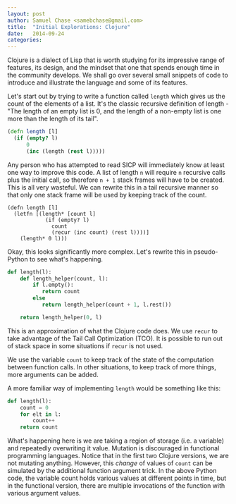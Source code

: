 ```yaml
---
layout: post
author: Samuel Chase <samebchase@gmail.com>
title:  "Initial Explorations: Clojure"
date:   2014-09-24
categories:
---
```


Clojure is a dialect of Lisp that is worth studying for its impressive
range of features, its design, and the mindset that one that spends
enough time in the community develops. We shall go over several small
snippets of code to introduce and illustrate the language and some of
its features.

Let's start out by trying to write a function called `length` which
gives us the count of the elements of a list. It's the classic
recursive definition of length - "The length of an empty list is 0,
and the length of a non-empty list is one more than the length of its
tail".

```clojure
(defn length [l]
  (if (empty? l)
      0
      (inc (length (rest l)))))
```

Any person who has attempted to read SICP will immediately know at
least one way to improve this code. A list of length `n` will require
`n` recursive calls plus the initial call, so therefore `n + 1` stack
frames will have to be created. This is all very wasteful. We can
rewrite this in a tail recursive manner so that only one stack frame
will be used by keeping track of the count.

```
(defn length [l]
  (letfn [(length* [count l]
            (if (empty? l)
              count
              (recur (inc count) (rest l))))]
    (length* 0 l)))
```

Okay, this looks significantly more complex. Let's rewrite this in
pseudo-Python to see what's happening.

```python
def length(l):
    def length_helper(count, l):
        if l.empty():
           return count
        else
           return length_helper(count + 1, l.rest())

    return length_helper(0, l)
```

This is an approximation of what the Clojure code does. We use `recur`
to take advantage of the Tail Call Optimization (TCO). It is possible
to run out of stack space in some situations if `recur` is not used.

We use the variable `count` to keep track of the state of the
computation between function calls. In other situations, to keep track
of more things, more arguments can be added.

A more familiar way of implementing `length` would be something like
this:

```python
def length(l):
    count = 0
    for elt in l:
        count++
    return count
```

What's happening here is we are taking a region of storage (i.e. a
variable) and repeatedly overwriting it value. Mutation is discouraged
in functional programming languages. Notice that in the first two
Clojure versions, we are not mutating anything. However, this _change_
of values of `count` can be simulated by the additional function
argument trick. In the above Python code, the variable count holds
various values at different points in time, but in the functional
version, there are multiple invocations of the function with various
argument values.